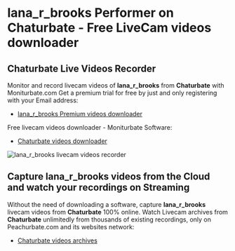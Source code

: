 # lana_r_brooks Performer on Chaturbate - Free LiveCam videos downloader

## Chaturbate Live Videos Recorder

Monitor and record livecam videos of **lana_r_brooks** from **Chaturbate** with Moniturbate.com
Get a premium trial for free by just and only registering with your Email address:
* [lana_r_brooks Premium videos downloader](https://moniturbate.com/request-demo-licence-key.html)

Free livecam videos downloader - Moniturbate Software:
* [Chaturbate videos downloader](https://moniturbate.com/moniturbate-download-software.html)

![lana_r_brooks livecam videos recorder](https://peachurnet.com/templates/moniturbate-software.png)


## Capture lana_r_brooks videos from the Cloud and watch your recordings on Streaming

Without the need of downloading a software, capture **lana_r_brooks** livecam videos from **Chaturbate** 100% online.
Watch Livecam archives from **Chaturbate** unlimitedly from thousands of existing recordings, only on Peachurbate.com and its websites network:
* [Chaturbate videos archives](https://peachurnet.com/)